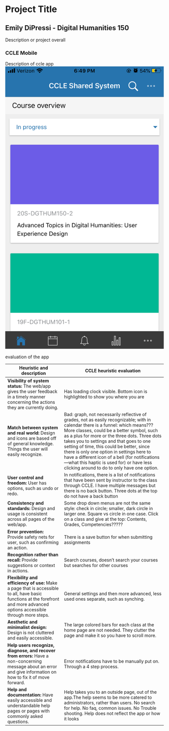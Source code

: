 # Project Title 
## Emily DiPressi - Digital Humanities 150

Description or project overall 

### CCLE Mobile 
Description of ccle app 
![CCLE Mobile Screenshot](CCLE-Mobile.png)

evaluation of the app

Heuristic and description | CCLE heuristic evaluation
--------------------------|---------------------------
**Visibility of system status:** The web/app gives the user feedback in a timely manner concerning the actions they are currently doing. | Has loading clock visible. Bottom icon is highlighted to show you where you are
**Match between system and real world:** Design and icons are based off of general knowledge. Things the user will easily recognize. | Bad: graph, not necessarily reflective of grades, not as easily recognizable; with in calendar there is a funnel: which means??? More classes, could be a better symbol, such as a plus for more or the three dots. Three dots takes you to settings and that goes to one setting of time, this could be better, since there is only one option in settings here to have a different icon of a bell (for notifications—what this haptic is used for) or have less clicking around to do to only have one option. 
**User control and freedom:** User has options, such as undo or redo. | In notifications, there is a list of notifications that have been sent by instructor to the class through CCLE. I have multiple messages but there is no back button. Three dots at the top do not have a back button 
**Consistency and standards:** Design and usage is consistent across all pages of the web/app. | Some drop down menus are not the same style: check in circle; smaller, dark circle in larger one. Square vs circle in one case. Click on a class and give at the top: Contents, Grades, Competencies?????
**Error prevention:** Provide safety nets for user, such as confirming an action. | There is a save button for when submitting assignments 
**Recognition rather than recall:** Provide suggestions or context in actions. | Search courses, doesn’t search your courses but searches for other courses
**Flexibility and efficiency of use:** Make a page that is accessible to all, have basic functions at the forefront and more advanced options accessible through more steps. |General settings and then more advanced, less used ones separate, such as synching.
**Aesthetic and minimalist design:** Design is not cluttered and easily accessible. | The large colored bars for each class at the home page are not needed. They clutter the page and make it so you have to scroll more. 
**Help users recognize, diagnose, and recover from errors:** Have a non-concerning message about an error and give information on how to fix it of move forward. | Error notifications have to be manually put on. Through a 4 step process.
**Help and documentation:** Have easily accessible and understandable help pages or pages with commonly asked questions. | Help takes you to an outside page, out of the app.The help seems to be more catered to administrators, rather than users. No search for help. No faq, common issues. No Trouble shooting. Help does not reflect the app or how it looks 
